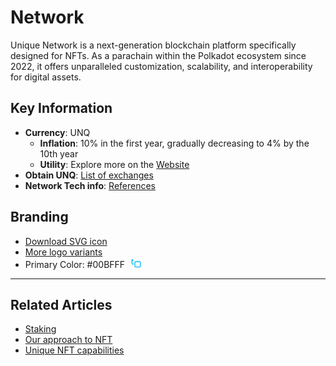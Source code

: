 # Network

Unique Network is a next-generation blockchain platform specifically designed for NFTs. As a parachain within the Polkadot ecosystem since 2022, it offers unparalleled customization, scalability, and interoperability for digital assets.

## Key Information

- **Currency**: UNQ
  - **Inflation**: 10% in the first year, gradually decreasing to 4% by the 10th year
  - **Utility**: Explore more on the [Website](https://unique.network/about/)
- **Obtain UNQ**: [List of exchanges](https://unique.network/ecosystem/#dex)
- **Network Tech info**: [References](../reference/index.md#unique---polkadot-parachain)

## Branding

- [Download SVG icon](https://ipfs.unique.network/ipfs/QmbJ7CGZ2GxWMp7s6jy71UGzRsMe4w3KANKXDAExYWdaFR)
- [More logo variants](https://drive.google.com/drive/folders/1P43JMREgF4vrFsfBlbmPoivr_K9j7IBn)
- Primary Color: #00BFFF
  <button style="background-color:transparent;border:none;cursor:pointer;" onclick="navigator.clipboard.writeText('#00BFFF')">
  <svg width="16" height="16" fill="none" stroke="#00BFFF" stroke-linecap="round" stroke-linejoin="round" stroke-width="2" class="feather feather-copy" viewBox="0 0 24 24"><rect width="13" height="13" x="9" y="9" rx="2" ry="2"/><path d="M5 15H4a2 2 0 0 1-2-2V4a2 2 0 0 1 2 2v1"/></svg>
  </button>

---

## Related Articles

- [Staking](./network-features/staking.md)
- [Our approach to NFT](./approach.md)
- [Unique NFT capabilities](./token-types/nft.md)
